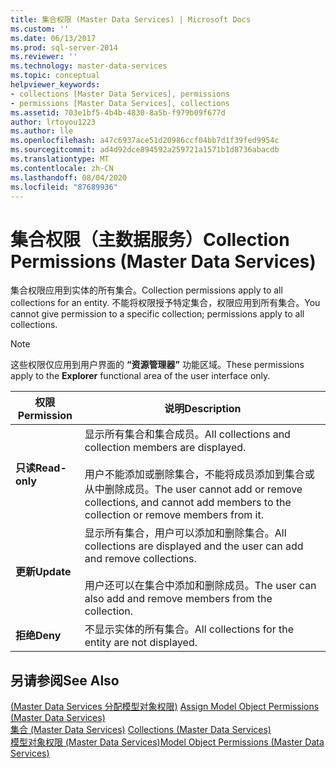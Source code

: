 ```yaml
---
title: 集合权限 (Master Data Services) | Microsoft Docs
ms.custom: ''
ms.date: 06/13/2017
ms.prod: sql-server-2014
ms.reviewer: ''
ms.technology: master-data-services
ms.topic: conceptual
helpviewer_keywords:
- collections [Master Data Services], permissions
- permissions [Master Data Services], collections
ms.assetid: 703e1bf5-4b4b-4830-8a5b-f979b09f677d
author: lrtoyou1223
ms.author: lle
ms.openlocfilehash: a47c6937ace51d20986ccf04bb7d1f39fed9954c
ms.sourcegitcommit: ad4d92dce894592a259721a1571b1d8736abacdb
ms.translationtype: MT
ms.contentlocale: zh-CN
ms.lasthandoff: 08/04/2020
ms.locfileid: "87689936"
---
```

# <a name="collection-permissions-master-data-services"></a><span data-ttu-id="f8e8d-102">集合权限（主数据服务）</span><span class="sxs-lookup"><span data-stu-id="f8e8d-102">Collection Permissions (Master Data Services)</span></span>
  <span data-ttu-id="f8e8d-103">集合权限应用到实体的所有集合。</span><span class="sxs-lookup"><span data-stu-id="f8e8d-103">Collection permissions apply to all collections for an entity.</span></span> <span data-ttu-id="f8e8d-104">不能将权限授予特定集合，权限应用到所有集合。</span><span class="sxs-lookup"><span data-stu-id="f8e8d-104">You cannot give permission to a specific collection; permissions apply to all collections.</span></span>  
  
> [!NOTE]  
>  <span data-ttu-id="f8e8d-105"> 这些权限仅应用到用户界面的 **“资源管理器”** 功能区域。</span><span class="sxs-lookup"><span data-stu-id="f8e8d-105">These permissions apply to the **Explorer** functional area of the user interface only.</span></span>  
  
|<span data-ttu-id="f8e8d-106">权限</span><span class="sxs-lookup"><span data-stu-id="f8e8d-106">Permission</span></span>|<span data-ttu-id="f8e8d-107">说明</span><span class="sxs-lookup"><span data-stu-id="f8e8d-107">Description</span></span>|  
|----------------|-----------------|  
|<span data-ttu-id="f8e8d-108">**只读**</span><span class="sxs-lookup"><span data-stu-id="f8e8d-108">**Read-only**</span></span>|<span data-ttu-id="f8e8d-109">显示所有集合和集合成员。</span><span class="sxs-lookup"><span data-stu-id="f8e8d-109">All collections and collection members are displayed.</span></span><br /><br /> <span data-ttu-id="f8e8d-110">用户不能添加或删除集合，不能将成员添加到集合或从中删除成员。</span><span class="sxs-lookup"><span data-stu-id="f8e8d-110">The user cannot add or remove collections, and cannot add members to the collection or remove members from it.</span></span>|  
|<span data-ttu-id="f8e8d-111">**更新**</span><span class="sxs-lookup"><span data-stu-id="f8e8d-111">**Update**</span></span>|<span data-ttu-id="f8e8d-112">显示所有集合，用户可以添加和删除集合。</span><span class="sxs-lookup"><span data-stu-id="f8e8d-112">All collections are displayed and the user can add and remove collections.</span></span><br /><br /> <span data-ttu-id="f8e8d-113">用户还可以在集合中添加和删除成员。</span><span class="sxs-lookup"><span data-stu-id="f8e8d-113">The user can also add and remove members from the collection.</span></span>|  
|<span data-ttu-id="f8e8d-114">**拒绝**</span><span class="sxs-lookup"><span data-stu-id="f8e8d-114">**Deny**</span></span>|<span data-ttu-id="f8e8d-115">不显示实体的所有集合。</span><span class="sxs-lookup"><span data-stu-id="f8e8d-115">All collections for the entity are not displayed.</span></span>|  
  
## <a name="see-also"></a><span data-ttu-id="f8e8d-116">另请参阅</span><span class="sxs-lookup"><span data-stu-id="f8e8d-116">See Also</span></span>  
 <span data-ttu-id="f8e8d-117">[&#40;Master Data Services 分配模型对象权限&#41;](assign-model-object-permissions-master-data-services.md) </span><span class="sxs-lookup"><span data-stu-id="f8e8d-117">[Assign Model Object Permissions &#40;Master Data Services&#41;](assign-model-object-permissions-master-data-services.md) </span></span>  
 <span data-ttu-id="f8e8d-118">[集合 &#40;Master Data Services&#41;](../../2014/master-data-services/collections-master-data-services.md) </span><span class="sxs-lookup"><span data-stu-id="f8e8d-118">[Collections &#40;Master Data Services&#41;](../../2014/master-data-services/collections-master-data-services.md) </span></span>  
 [<span data-ttu-id="f8e8d-119">模型对象权限 (Master Data Services)</span><span class="sxs-lookup"><span data-stu-id="f8e8d-119">Model Object Permissions &#40;Master Data Services&#41;</span></span>](../../2014/master-data-services/model-object-permissions-master-data-services.md)  
  
  
